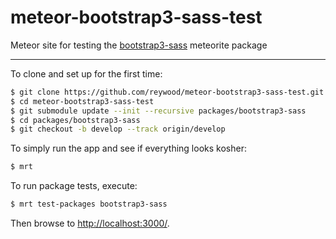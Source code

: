 meteor-bootstrap3-sass-test
===========================

Meteor site for testing the [bootstrap3-sass](https://github.com/reywood/meteor-bootstrap3-sass) meteorite package

---------------------------------------

To clone and set up for the first time:

```sh
$ git clone https://github.com/reywood/meteor-bootstrap3-sass-test.git
$ cd meteor-bootstrap3-sass-test
$ git submodule update --init --recursive packages/bootstrap3-sass
$ cd packages/bootstrap3-sass
$ git checkout -b develop --track origin/develop
```

To simply run the app and see if everything looks kosher:

```sh
$ mrt
```

To run package tests, execute:

```sh
$ mrt test-packages bootstrap3-sass
```

Then browse to <http://localhost:3000/>.
